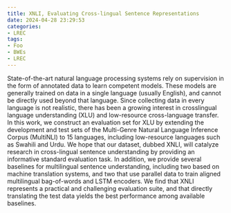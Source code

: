 ```yaml
---
title: XNLI, Evaluating Cross-lingual Sentence Representations
date: 2024-04-28 23:29:53
categories:
- LREC
tags:
- Foo
- BWEs
- LREC
---
```

State-of-the-art natural language processing
systems rely on supervision in the form of annotated data to learn competent models. These
models are generally trained on data in a single language (usually English), and cannot be
directly used beyond that language. Since collecting data in every language is not realistic, there has been a growing interest in crosslingual language understanding (XLU) and
low-resource cross-language transfer. In this
work, we construct an evaluation set for XLU
by extending the development and test sets of
the Multi-Genre Natural Language Inference
Corpus (MultiNLI) to 15 languages, including low-resource languages such as Swahili
and Urdu. We hope that our dataset, dubbed
XNLI, will catalyze research in cross-lingual
sentence understanding by providing an informative standard evaluation task. In addition,
we provide several baselines for multilingual
sentence understanding, including two based
on machine translation systems, and two that
use parallel data to train aligned multilingual
bag-of-words and LSTM encoders. We find
that XNLI represents a practical and challenging evaluation suite, and that directly translating the test data yields the best performance
among available baselines.
